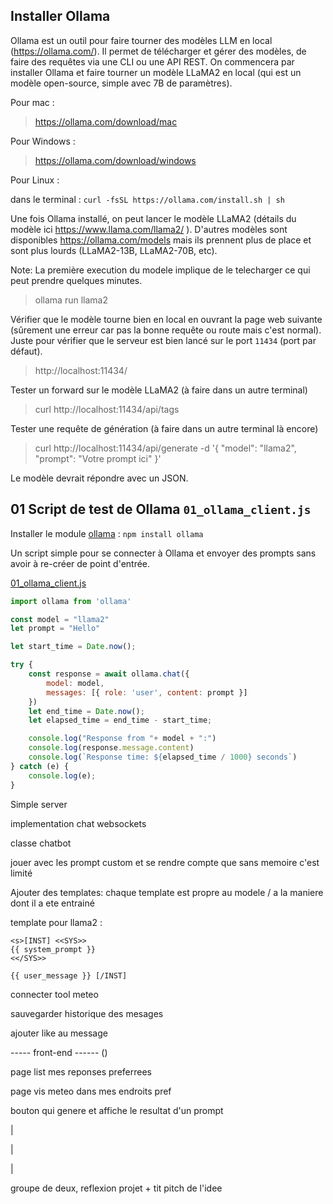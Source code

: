 ## Installer Ollama

Ollama est un outil pour faire tourner des modèles LLM en local (https://ollama.com/). Il permet de télécharger et gérer des modèles, de faire des requêtes via une CLI ou une API REST. On commencera par installer Ollama et faire tourner un modèle LLaMA2 en local (qui est un modèle open-source, simple avec 7B de paramètres).

Pour mac :

> https://ollama.com/download/mac

Pour Windows :

> https://ollama.com/download/windows

Pour Linux : 

dans le terminal :
``` curl -fsSL https://ollama.com/install.sh | sh ```

Une fois Ollama installé, on peut lancer le modèle LLaMA2 (détails du modèle ici https://www.llama.com/llama2/ ). D'autres modèles sont disponibles https://ollama.com/models mais ils prennent plus de place et sont plus lourds (LLaMA2-13B, LLaMA2-70B, etc).

Note: La première execution du modele implique de le telecharger ce qui peut prendre quelques minutes.

> ollama run llama2

Vérifier que le modèle tourne bien en local en ouvrant la page web suivante (sûrement une erreur car pas la bonne requête ou route mais c'est normal). Juste pour vérifier que le serveur est bien lancé sur le port `11434` (port par défaut).

> http://localhost:11434/

Tester un forward sur le modèle LLaMA2 (à faire dans un autre terminal)

> curl http://localhost:11434/api/tags

Tester une requête de génération (à faire dans un autre terminal là encore)

> curl http://localhost:11434/api/generate -d '{
  "model": "llama2",
  "prompt": "Votre prompt ici"
}'

Le modèle devrait répondre avec un JSON.

## 01 Script de test de Ollama `01_ollama_client.js`

Installer le module [ollama](https://www.npmjs.com/package/ollama)
: `npm install ollama`

Un script simple pour se connecter à Ollama et envoyer des prompts sans avoir à re-créer de point d'entrée.

[01_ollama_client.js](01_ollama_client.js)

```js
import ollama from 'ollama'

const model = "llama2"
let prompt = "Hello"

let start_time = Date.now();

try {
    const response = await ollama.chat({
        model: model,
        messages: [{ role: 'user', content: prompt }]
    })
    let end_time = Date.now();
    let elapsed_time = end_time - start_time;

    console.log("Response from "+ model + ":")
    console.log(response.message.content)
    console.log(`Response time: ${elapsed_time / 1000} seconds`)
} catch (e) {
    console.log(e);
}
```

Simple server 

implementation chat websockets

classe chatbot

jouer avec les prompt custom et se rendre compte que sans memoire c'est limité



Ajouter des templates: chaque template est propre au modele / a la maniere dont il a ete entrainé 

template pour llama2 :
```
<s>[INST] <<SYS>>
{{ system_prompt }}
<</SYS>>

{{ user_message }} [/INST]
```






connecter tool meteo 

sauvegarder historique des mesages

ajouter like au message 


----- front-end ------ ()

page list mes reponses preferrees 


page vis meteo dans mes endroits pref

bouton qui genere et affiche le resultat d'un prompt

|

|

|

groupe de deux, reflexion projet + tit pitch de l'idee 